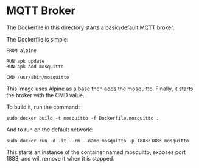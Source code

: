 # MQTT Broker
The Dockerfile in this directory starts a basic/default MQTT broker.  

The Dockerfile is simple:

```
FROM alpine
  
RUN apk update
RUN apk add mosquitto

CMD /usr/sbin/mosquitto                      
```

This image uses Alpine as a base then adds the mosquitto.  Finally, it starts the broker with the CMD value.

To build it, run the command:
```
sudo docker build -t mosquitto -f Dockerfile.mosquitto .
```

And to run on the default network:
```
sudo docker run -d -it --rm --name mosquitto -p 1883:1883 mosquitto
```
This starts an instance of the container named mosquitto, exposes port 1883, and will remove it when it is stopped.
